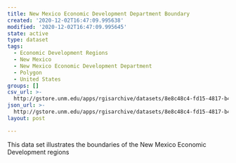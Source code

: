 ```yaml
---
title: New Mexico Economic Development Department Boundary
created: '2020-12-02T16:47:09.995638'
modified: '2020-12-02T16:47:09.995645'
state: active
type: dataset
tags:
  - Economic Development Regions
  - New Mexico
  - New Mexico Economic Development Department
  - Polygon
  - United States
groups: []
csv_url: >-
  http://gstore.unm.edu/apps/rgisarchive/datasets/8e8c48c4-fd15-4817-b4be-1f135c520cba/NMEDD_Boundary.derived.csv
json_url: >-
  http://gstore.unm.edu/apps/rgisarchive/datasets/8e8c48c4-fd15-4817-b4be-1f135c520cba/NMEDD_Boundary.derived.json
layout: post

---
```

This data set illustrates the boundaries of the New Mexico Economic Development regions
